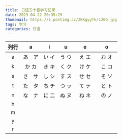 ```yaml
---
title: 日语五十音学习记录
date: 2023-04-22 20:35:29
thumbnail: https://i.postimg.cc/ZKKgyyTk/1200.jpg
tags: 学习
categories: 日语
---
```

| 列行        | a | i | u | e | o |
| :---: | :------: | :------: | :------: | :------:  | :------: |
|a|  あ　ア |  い  イ  |   う  ウ  |  え  エ　 |  お  オ　 |
|k|  か  カ |  き  キ  |   く  ク  |  け  ケ　 |  こ  コ　 |
|s|  さ　サ |  し  シ  |   す  ス  |  せ  セ　 |  そ  ソ　 |
|t|  た　タ |  ち  チ  |   つ  ッ  |  て  テ　 |  と  ト   |
|n|  な　ナ |  に  二  |   ぬ  ヌ  |  ね  ネ　 |  の  ノ   |
|h|
|m|
|y|
|r|

